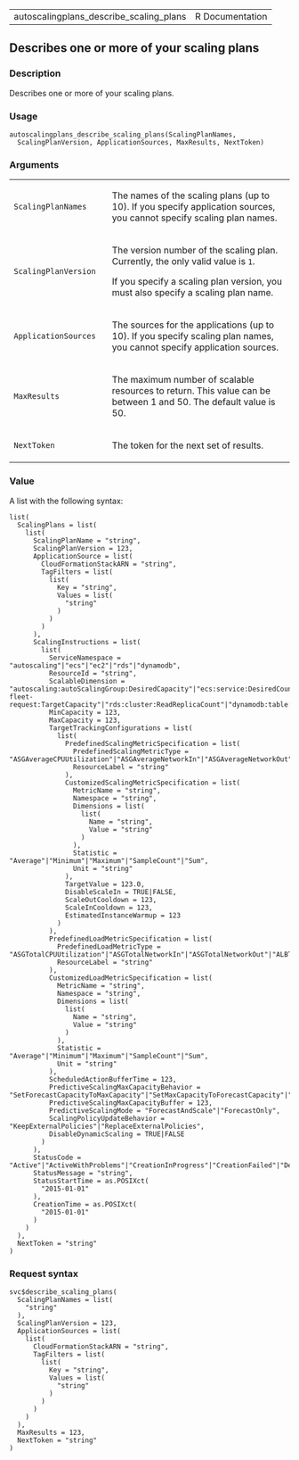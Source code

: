 <table style="width: 100%;">
<tbody>
<tr class="odd">
<td>autoscalingplans_describe_scaling_plans</td>
<td style="text-align: right;">R Documentation</td>
</tr>
</tbody>
</table>

## Describes one or more of your scaling plans

### Description

Describes one or more of your scaling plans.

### Usage

    autoscalingplans_describe_scaling_plans(ScalingPlanNames,
      ScalingPlanVersion, ApplicationSources, MaxResults, NextToken)

### Arguments

<table>
<colgroup>
<col style="width: 35%" />
<col style="width: 65%" />
</colgroup>
<tbody>
<tr class="odd">
<td><code
id="autoscalingplans_describe_scaling_plans_:_ScalingPlanNames">ScalingPlanNames</code></td>
<td><p>The names of the scaling plans (up to 10). If you specify
application sources, you cannot specify scaling plan names.</p></td>
</tr>
<tr class="even">
<td><code
id="autoscalingplans_describe_scaling_plans_:_ScalingPlanVersion">ScalingPlanVersion</code></td>
<td><p>The version number of the scaling plan. Currently, the only valid
value is <code>1</code>.</p>
<p>If you specify a scaling plan version, you must also specify a
scaling plan name.</p></td>
</tr>
<tr class="odd">
<td><code
id="autoscalingplans_describe_scaling_plans_:_ApplicationSources">ApplicationSources</code></td>
<td><p>The sources for the applications (up to 10). If you specify
scaling plan names, you cannot specify application sources.</p></td>
</tr>
<tr class="even">
<td><code
id="autoscalingplans_describe_scaling_plans_:_MaxResults">MaxResults</code></td>
<td><p>The maximum number of scalable resources to return. This value
can be between 1 and 50. The default value is 50.</p></td>
</tr>
<tr class="odd">
<td><code
id="autoscalingplans_describe_scaling_plans_:_NextToken">NextToken</code></td>
<td><p>The token for the next set of results.</p></td>
</tr>
</tbody>
</table>

### Value

A list with the following syntax:

    list(
      ScalingPlans = list(
        list(
          ScalingPlanName = "string",
          ScalingPlanVersion = 123,
          ApplicationSource = list(
            CloudFormationStackARN = "string",
            TagFilters = list(
              list(
                Key = "string",
                Values = list(
                  "string"
                )
              )
            )
          ),
          ScalingInstructions = list(
            list(
              ServiceNamespace = "autoscaling"|"ecs"|"ec2"|"rds"|"dynamodb",
              ResourceId = "string",
              ScalableDimension = "autoscaling:autoScalingGroup:DesiredCapacity"|"ecs:service:DesiredCount"|"ec2:spot-fleet-request:TargetCapacity"|"rds:cluster:ReadReplicaCount"|"dynamodb:table:ReadCapacityUnits"|"dynamodb:table:WriteCapacityUnits"|"dynamodb:index:ReadCapacityUnits"|"dynamodb:index:WriteCapacityUnits",
              MinCapacity = 123,
              MaxCapacity = 123,
              TargetTrackingConfigurations = list(
                list(
                  PredefinedScalingMetricSpecification = list(
                    PredefinedScalingMetricType = "ASGAverageCPUUtilization"|"ASGAverageNetworkIn"|"ASGAverageNetworkOut"|"DynamoDBReadCapacityUtilization"|"DynamoDBWriteCapacityUtilization"|"ECSServiceAverageCPUUtilization"|"ECSServiceAverageMemoryUtilization"|"ALBRequestCountPerTarget"|"RDSReaderAverageCPUUtilization"|"RDSReaderAverageDatabaseConnections"|"EC2SpotFleetRequestAverageCPUUtilization"|"EC2SpotFleetRequestAverageNetworkIn"|"EC2SpotFleetRequestAverageNetworkOut",
                    ResourceLabel = "string"
                  ),
                  CustomizedScalingMetricSpecification = list(
                    MetricName = "string",
                    Namespace = "string",
                    Dimensions = list(
                      list(
                        Name = "string",
                        Value = "string"
                      )
                    ),
                    Statistic = "Average"|"Minimum"|"Maximum"|"SampleCount"|"Sum",
                    Unit = "string"
                  ),
                  TargetValue = 123.0,
                  DisableScaleIn = TRUE|FALSE,
                  ScaleOutCooldown = 123,
                  ScaleInCooldown = 123,
                  EstimatedInstanceWarmup = 123
                )
              ),
              PredefinedLoadMetricSpecification = list(
                PredefinedLoadMetricType = "ASGTotalCPUUtilization"|"ASGTotalNetworkIn"|"ASGTotalNetworkOut"|"ALBTargetGroupRequestCount",
                ResourceLabel = "string"
              ),
              CustomizedLoadMetricSpecification = list(
                MetricName = "string",
                Namespace = "string",
                Dimensions = list(
                  list(
                    Name = "string",
                    Value = "string"
                  )
                ),
                Statistic = "Average"|"Minimum"|"Maximum"|"SampleCount"|"Sum",
                Unit = "string"
              ),
              ScheduledActionBufferTime = 123,
              PredictiveScalingMaxCapacityBehavior = "SetForecastCapacityToMaxCapacity"|"SetMaxCapacityToForecastCapacity"|"SetMaxCapacityAboveForecastCapacity",
              PredictiveScalingMaxCapacityBuffer = 123,
              PredictiveScalingMode = "ForecastAndScale"|"ForecastOnly",
              ScalingPolicyUpdateBehavior = "KeepExternalPolicies"|"ReplaceExternalPolicies",
              DisableDynamicScaling = TRUE|FALSE
            )
          ),
          StatusCode = "Active"|"ActiveWithProblems"|"CreationInProgress"|"CreationFailed"|"DeletionInProgress"|"DeletionFailed"|"UpdateInProgress"|"UpdateFailed",
          StatusMessage = "string",
          StatusStartTime = as.POSIXct(
            "2015-01-01"
          ),
          CreationTime = as.POSIXct(
            "2015-01-01"
          )
        )
      ),
      NextToken = "string"
    )

### Request syntax

    svc$describe_scaling_plans(
      ScalingPlanNames = list(
        "string"
      ),
      ScalingPlanVersion = 123,
      ApplicationSources = list(
        list(
          CloudFormationStackARN = "string",
          TagFilters = list(
            list(
              Key = "string",
              Values = list(
                "string"
              )
            )
          )
        )
      ),
      MaxResults = 123,
      NextToken = "string"
    )
